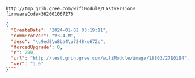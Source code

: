 `http://tmp.grih.gree.com/wifiModule/Lastversion?firmwareCode=362001067276`

```json
{
  "CreateDate": "2024-01-02 03:19:11",
  "commProtVer": "V3.4.M",
  "desc": "\u9ed8\u8ba4\u7248\u672c",
  "forcedUpgrade": 0,
  "r": 200,
  "url": "http://test.grih.gree.com/wifiModule/image/18803/2710184",
  "ver": "1.0"
}```